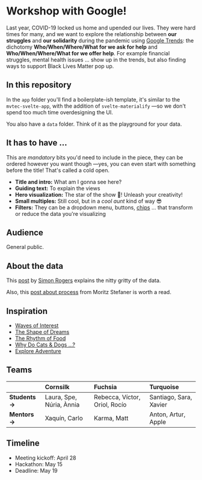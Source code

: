 # Workshop with Google!
Last year, COVID-19 locked us home and upended our lives. They were hard times for many, and we want to explore the relationship between **our struggles** and **our solidarity** during the pandemic using [Google Trends](https://trends.google.com/): the dichotomy **Who/When/Where/What for we ask for help** and **Who/When/Where/What for we offer help**. For example financial struggles, mental health issues ... show up in the trends, but also finding ways to support Black Lives Matter pop up. 

## In this repository
In the `app` folder you'll find a boilerplate-ish template, it's similar to the `mvtec-svelte-app`, with the addition of `svelte-materialify` —so we don't spend too much time overdesigning the UI.

You also have a `data` folder. Think of it as the playground for your data. 

## It has to have ... 
This are *mandatory* bits you'd need to include in the piece, they can be ordered however you want though —yes, you can even start with something before the title! That's called a cold open.

* **Title and intro:** What am I gonna see here?
* **Guiding text:** To explain the views
* **Hero visualization:** The star of the show 🤩! Unleash your creativity!
* **Small multiples:** Still cool, but in a *cool aunt* kind of way 😎
* **Filters:** They can be a dropdown menu, buttons, [chips](https://svelte-materialify.vercel.app/components/chips/) ... that transform or reduce the data you're visualizing

## Audience
General public. 

## About the data
This [post](https://medium.com/google-news-lab/what-is-google-trends-data-and-what-does-it-mean-b48f07342ee8) by [Simon Rogers](https://twitter.com/smfrogers) explains the nitty gritty of the data.

Also, this [post about process](https://truth-and-beauty.net/projects/waves-of-interest) from Moritz Stefaner is worth a read.

## Inspiration
* [Waves of Interest](https://waves-of-interest.truth-and-beauty.net/#US)
* [The Shape of Dreams](https://the-shape-of-dreams.com/)
* [The Rhythm of Food](http://rhythm-of-food.net/)
* [Why Do Cats & Dogs ...?](https://whydocatsanddogs.com/)
* [Explore Adventure](http://explore-adventure.com/)

## Teams
|   | Cornsilk  | Fuchsia  | Turquoise  |
|---|:--|:--|:--|
| **Students &rightarrow;**  | Laura, Spe, Núria, Ànnia  | Rebecca, Víctor, Oriol, Rocío  | Santiago, Sara, Xavier  |
| **Mentors &rightarrow;**  | Xaquín, Carlo  | Karma, Matt  | Anton, Artur, Apple  |

## Timeline
* Meeting kickoff: April 28 
* Hackathon:  May 15
* Deadline:  May 19
